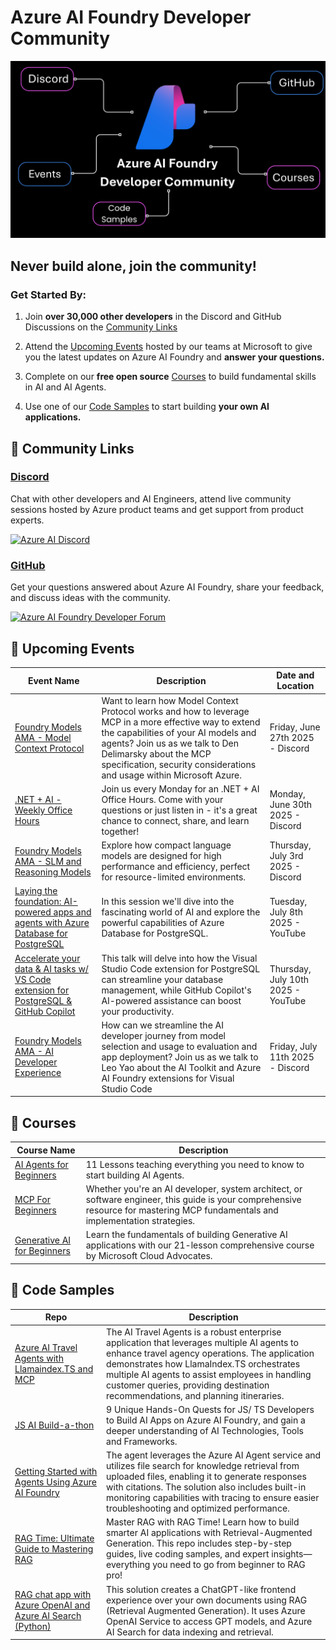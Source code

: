 # Azure AI Foundry Developer Community

![Foundry Community](./images/repo-thumbnail.png)

## Never build alone, join the community! 

### Get Started By: 

1. Join **over 30,000 other developers** in the Discord and GitHub Discussions on the [Community Links](#-community-links)

2. Attend the [Upcoming Events](#-upcoming-events) hosted by our teams at Microsoft to give you the latest updates on Azure AI Foundry and **answer your questions.**

3. Complete on our **free open source** [Courses](#-courses) to build fundamental skills in AI and AI Agents.

4. Use one of our [Code Samples](#-code-samples) to start building **your own AI applications.**

## 🔗 Community Links

### [Discord](https://discord.gg/aHu7bGMPcX)

Chat with other developers and AI Engineers, attend live community sessions hosted by Azure product teams and get support from product experts.

[![Azure AI Discord](https://dcbadge.limes.pink/api/server/kzRShWzttr)](https://discord.gg/kzRShWzttr)

### [GitHub](https://aka.ms/community/gh-discussions)

Get your questions answered about Azure AI Foundry, share your feedback, and discuss ideas with the community.

[![Azure AI Foundry Developer Forum](https://img.shields.io/badge/GitHub-Azure_AI_Foundry_Developer_Forum-blue?style=for-the-badge&logo=github&color=adff2f&logoColor=fff)](https://aka.ms/foundry/forum)

## 📆 Upcoming Events

| **Event Name**                                                                                                                                      | **Description**                                                                                                                                                                                                                                                                     | **Date and Location**              |
|-----------------------------------------------------------------------------------------------------------------------------------------------------|-------------------------------------------------------------------------------------------------------------------------------------------------------------------------------------------------------------------------------------------------------------------------------------|------------------------------------|
| [Foundry Models AMA - Model Context Protocol](https://discord.com/events/1113626258182504448/1382860621137317948)                                   | Want to learn how Model Context Protocol works and how to leverage MCP in a more effective way to extend the capabilities of your AI models and agents? Join us as we talk to Den Delimarsky about the MCP specification, security considerations and usage within Microsoft Azure. | Friday, June 27th 2025 - Discord   |
| [.NET + AI - Weekly Office Hours](https://discord.gg/MkbhUsTPPe?event=1386772209611182108)                                                          | Join us every Monday for an .NET + AI Office Hours. Come with your questions or just listen in - it's a great chance to connect, share, and learn together!                                                                                                                         | Monday, June 30th 2025 - Discord   |
| [Foundry Models AMA - SLM and Reasoning Models](https://discord.gg/MkbhUsTPPe?event=1382861149288005693)                                            | Explore how compact language models are designed for high performance and efficiency, perfect for resource-limited environments.                                                                                                                                                    | Thursday, July 3rd 2025 - Discord  |
| [Laying the foundation: AI-powered apps and agents with Azure Database for PostgreSQL](https://developer.microsoft.com/en-us/reactor/events/26068/) | In this session we'll dive into the fascinating world of AI and explore the powerful capabilities of Azure Database for PostgreSQL.                                                                                                                                                 | Tuesday, July 8th 2025 - YouTube   |
| [Accelerate your data & AI tasks w/ VS Code extension for PostgreSQL & GitHub Copilot](https://developer.microsoft.com/en-us/reactor/events/26069/) | This talk will delve into how the Visual Studio Code extension for PostgreSQL can streamline your database management, while GitHub Copilot's AI-powered assistance can boost your productivity.                                                                                    | Thursday, July 10th 2025 - YouTube |
| [Foundry Models AMA - AI Developer Experience](https://discord.gg/MkbhUsTPPe?event=1382861578201858058)                                             | How can we streamline the AI developer journey from model selection and usage to evaluation and app deployment? Join us as we talk to Leo Yao about the AI Toolkit and Azure AI Foundry extensions for Visual Studio Code                                                           | Friday, July 11th 2025 - Discord   |

## 📕 Courses

| **Course Name**                                                                         | **Description**                                                                                                                                                                 |
|-----------------------------------------------------------------------------------------|----------------------------------------------------------------------------------------------------------------------------------------------------------------------------------|
| [AI Agents for Beginners](https://github.com/microsoft/ai-agents-for-beginners)         | 11 Lessons teaching everything you need to know to start building AI Agents.                                                                                                    |
| [MCP For Beginners](https://github.com/microsoft/mcp-for-beginners)                     | Whether you're an AI developer, system architect, or software engineer, this guide is your comprehensive resource for mastering MCP fundamentals and implementation strategies. |
| [Generative AI for Beginners](https://github.com/Microsoft/generative-ai-for-beginners) | Learn the fundamentals of building Generative AI applications with our 21-lesson comprehensive course by Microsoft Cloud Advocates.                                             |


## 🚀 Code Samples

| **Repo**                                                                                                                  | **Description**                                                                                                                                                                                                                                                                                                                  |
|---------------------------------------------------------------------------------------------------------------------------|----------------------------------------------------------------------------------------------------------------------------------------------------------------------------------------------------------------------------------------------------------------------------------------------------------------------------------|
| [Azure AI Travel Agents with Llamaindex.TS and MCP](https://github.com/Azure-Samples/azure-ai-travel-agents)              | The AI Travel Agents is a robust enterprise application that leverages multiple AI agents to enhance travel agency operations. The application demonstrates how LlamaIndex.TS orchestrates multiple AI agents to assist employees in handling customer queries, providing destination recommendations, and planning itineraries. |
| [JS AI Build-a-thon](https://github.com/Azure-Samples/JS-AI-Build-a-thon?tab=readme-ov-file)                              | 9 Unique Hands-On Quests for JS/ TS Developers to Build AI Apps on Azure AI Foundry, and gain a deeper understanding of AI Technologies, Tools and Frameworks.                                                                                                                                                                   |
| [Getting Started with Agents Using Azure AI Foundry](https://github.com/Azure-Samples/get-started-with-ai-agents)         | The agent leverages the Azure AI Agent service and utilizes file search for knowledge retrieval from uploaded files, enabling it to generate responses with citations. The solution also includes built-in monitoring capabilities with tracing to ensure easier troubleshooting and optimized performance.                      |
| [RAG Time: Ultimate Guide to Mastering RAG](https://github.com/microsoft/rag-time)                                        | Master RAG with RAG Time! Learn how to build smarter AI applications with Retrieval-Augmented Generation. This repo includes step-by-step guides, live coding samples, and expert insights—everything you need to go from beginner to RAG pro!                                                                                   |
| [RAG chat app with Azure OpenAI and Azure AI Search (Python)](https://github.com/Azure-Samples/azure-search-openai-demo) | This solution creates a ChatGPT-like frontend experience over your own documents using RAG (Retrieval Augmented Generation). It uses Azure OpenAI Service to access GPT models, and Azure AI Search for data indexing and retrieval.                                                                                             |



